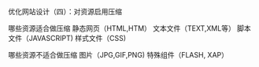 优化网站设计（四）：对资源启用压缩

哪些资源适合做压缩
    静态网页（HTML,HTM）
    文本文件（TEXT,XML等）
    脚本文件（JAVASCRIPT)
    样式文件（CSS)
    
哪些资源不适合做压缩
    图片（JPG,GIF,PNG)
    特殊组件（FLASH, XAP）
